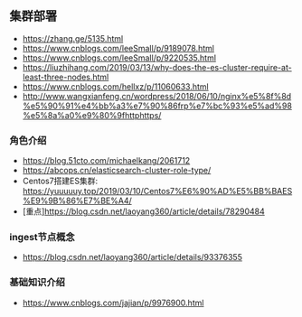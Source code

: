 ## 集群部署
* https://zhang.ge/5135.html
* https://www.cnblogs.com/leeSmall/p/9189078.html
* https://www.cnblogs.com/leeSmall/p/9220535.html
* https://liuzhihang.com/2019/03/13/why-does-the-es-cluster-require-at-least-three-nodes.html
* https://www.cnblogs.com/hellxz/p/11060633.html
* http://www.wangxianfeng.cn/wordpress/2018/06/10/nginx%e5%8f%8d%e5%90%91%e4%bb%a3%e7%90%86frp%e7%bc%93%e5%ad%98%e5%8a%a0%e9%80%9fhttphttps/


### 角色介绍  
* https://blog.51cto.com/michaelkang/2061712
* https://abcops.cn/elasticsearch-cluster-role-type/
* Centos7搭建ES集群: https://yuuuuuy.top/2019/03/10/Centos7%E6%90%AD%E5%BB%BAES%E9%9B%86%E7%BE%A4/
* [重点]https://blog.csdn.net/laoyang360/article/details/78290484


### ingest节点概念
* https://blog.csdn.net/laoyang360/article/details/93376355


### 基础知识介绍
* https://www.cnblogs.com/jajian/p/9976900.html
